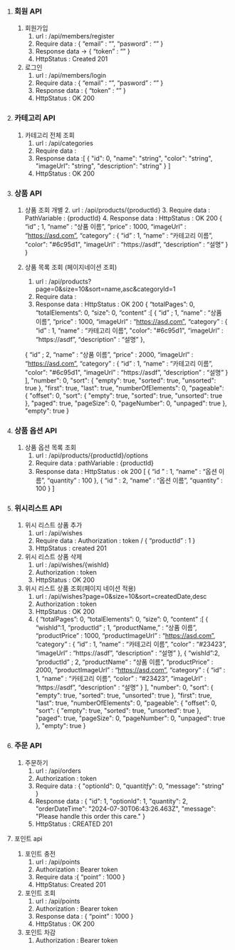 1. ### 회원 API
   1. 회원가입
      1. url : /api/members/register
      2. Require data : {
         “email” : “”,
         “pasword” : “”
         }
      3. Response data -> 
         {
         “token” : “”
         }
      4. HttpStatus : Created 201
   2. 로그인
      1. url : /api/members/login
      2. Require data : {
         “email” : “”,
         “pasword” : “”
         }
      3. Response data : {
         “token” : “”
         }
      4. HttpStatus : OK 200




2. ### 카테고리 API
   1. 카테고리 전체 조회
      1.  url : /api/categories
      2. Require data :
      3. Response data :[
         {
         "id": 0,
         "name": "string",
         "color": "string",
         "imageUrl": "string",
         "description": "string"
         }
         ]
      4. HttpStatus : OK 200



3. ### 상품 API
   1. 상품 조회 개별
      2. url : /api/products/{productId}
      3. Require data : PathVariable : {productId}
      4. Response data : HttpStatus : OK 200
         {
         “id” ; 1,
         “name” : “상품 이름”,
         “price” : 1000,
         “imageUrl” : “https://asd.com”,
         “category” : {
         “id” : 1,
         “name” : “카테고리 이름”,
         "color": "#6c95d1",
         “imageUrl” : “https://asdf”,
         “description” : “설명”
         }
         }
   2. 상품 목록 조회 (페이지네이션 조회)
      1. url : /api/products?page=0&size=10&sort=name,asc&categoryId=1
      2. Require data :
      3. Response data : HttpStatus : OK 200
         {
         “totalPages”: 0,
         “totalElements”: 0,
         “size”: 0,
         “content” :[
         {
         “id” ; 1,
         “name” : “상품 이름”,
         “price” : 1000,
         “imageUrl” : “https://asd.com”,
         “category” : {
         “id” : 1,
         “name” : “카테고리 이름”,
         "color": "#6c95d1",
         “imageUrl” : “https://asdf”,
         “description” : “설명”
         },

      {
      “id” ; 2,
      “name” : “상품 이름”,
      “price” : 2000,
      “imageUrl” : “https://asd.com”,
      “category” : {
      “id” : 1,
      “name” : “카테고리 이름”,
      "color": "#6c95d1",
      “imageUrl” : “https://asdf”,
      “description” : “설명”
      }
      ],
      "number": 0,
      "sort": {
      "empty": true,
      "sorted": true,
      "unsorted": true
      },
      "first": true,
      "last": true,
      "numberOfElements": 0,
      "pageable": {
      "offset": 0,
      "sort": {
      "empty": true,
      "sorted": true,
      "unsorted": true
      },
      "paged": true,
      "pageSize": 0,
      "pageNumber": 0,
      "unpaged": true
      },
      "empty": true
      } 



4. ### 상품 옵션 API
   1. 상품 옵션 목록 조회
      1. url : /api/products/{productId}/options
      2. Require data : pathVariable : {productId}
      3. Response data : HttpStatus : ok 200
         [
         {
         “id ” : 1,
         “name” : “옵션 이름”,
         “quantity” : 100
         },
         {
         “id ” : 2,
         “name” : “옵션 이름”,
         “quantity” : 100
         }
         ]

      

5. ### 위시리스트 API
    1. 위시 리스트 상품 추가
       1. url : /api/wishes
       2. Require data : Authorization : token /
          {
          “productId” : 1
          }
       3. HttpStatus : created 201
    2. 위시 리스트 상품 삭제
       1. url : /api/wishes/{wishId}
       2. Authorization : token
       3. HttpStatus : OK 200
    3. 위시 리스트 상품 조회(페이지 네이션 적용)
       1.  url : /api/wishes?page=0&size=10&sort=createdDate,desc
       2. Authorization : token
       3. HttpStatus : OK 200
       4. {
          “totalPages”: 0,
          “totalElements”: 0,
          “size”: 0,
          “content” :[
          {
          “wishId”:1,
          “productId” ; 1,
          “productName,” : “상품 이름”,
          “productPrice” : 1000,
          “productImageUrl” : “https://asd.com”,
          “category” : {
          “id” : 1,
          “name” : “카테고리 이름”,
          “color” : “#23423”,
          “imageUrl” : “https://asdf”,
          “description” : “설명”
          },
       {
       “wishId”:2,
       “productId” ; 2,
       “productName” : “상품 이름”,
       “productPrice” : 2000,
       “productImageUrl” : “https://asd.com”,
       “category” : {
       “id” : 1,
       “name” : “카테고리 이름”,
       “color” : “#23423”,
       “imageUrl” : “https://asdf”,
       “description” : “설명”
       }
       ],
       "number": 0,
       "sort": {
       "empty": true,
       "sorted": true,
       "unsorted": true
       },
       "first": true,
       "last": true,
       "numberOfElements": 0,
       "pageable": {
       "offset": 0,
       "sort": {
       "empty": true,
       "sorted": true,
       "unsorted": true
       },
       "paged": true,
       "pageSize": 0,
       "pageNumber": 0,
       "unpaged": true
       },
       "empty": true
       } 

6. ### 주문 API
   1. 주문하기
      1. url : /api/orders
      2. Authorization : token
      3. Require data : {
         "optionId": 0,
         "quantitƒy": 0,
         "message": "string"
         }
      4. Response data : {
         "id": 1,
         "optionId": 1,
         "quantity": 2,
         "orderDateTime": "2024-07-30T06:43:26.463Z",
         "message": "Please handle this order this care."
         }
      5. HttpStatus : CREATED 201


7. 포인트 api
   1. 포인트 충전
      1. url : /api/points
      2. Authorization : Bearer token
      3. Require data :{
         “point” : 1000
         }
      4. HttpStatus: Created 201
   2. 포인트 조회
      1. url : /api/points
      2. Authorization : Bearer token
      3. Response data : {
         “point” : 1000
         }
      4. HttpStatus : OK 200
   3. 포인트 차감
      1. Authorization : Bearer token
